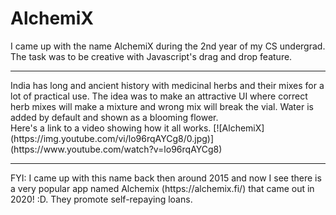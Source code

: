 # AlchemiX

I came up with the name AlchemiX during the 2nd year of my CS undergrad. The task was to be creative with Javascript's drag and drop feature. 
<hr>
India has long and ancient history with medicinal herbs and their mixes for a lot of practical use. The idea was to make an attractive UI where correct herb mixes will make a mixture and wrong mix will break the vial. Water is added by default and shown as a blooming flower. 
<br>
Here's a link to a video showing how it all works.
[![AlchemiX](https://img.youtube.com/vi/lo96rqAYCg8/0.jpg)](https://www.youtube.com/watch?v=lo96rqAYCg8)
<hr>
FYI: I came up with this name back then around 2015 and now I see there is a very popular app named Alchemix (https://alchemix.fi/) that came out in 2020! :D. They promote self-repaying loans.
